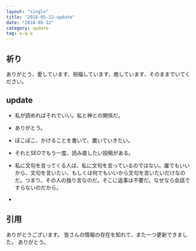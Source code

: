 ```yaml
---
layout: "single"
title: "2018-05-12-update"
date: "2018-05-12"
category: update
tag: a-q-a
---
```

## 祈り
ありがとう、愛しています、祝福しています、癒しています、そのままでいてください。

## update
- 私が読めればそれでいい。私と神との関係だ。
- ありがとう。

- ぽこぽこ、かけることを書いて、置いていきたい。
- それとSEOでもう一度、読み直したい投稿がある。
- 私に文句を言ってくる人は、私に文句を言っているのではない。誰でもいいから、文句を言いたい、もしくは何でもいいから文句を言いたいだけなのだ。つまり、その人の独り言なのだ。そこに返事は不要だ。なぜなら会話ですらないのだから。
- 

## 引用
ありがとうございます。
皆さんの情報の存在を知れて、また一つ更新できました。
ありがとう。
